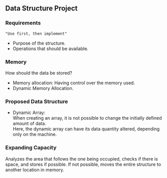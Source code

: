 ## Data Structure Project

### Requirements
`"Use first, then implement"`
- Purpose of the structure.
- Operations that should be available.

### Memory
How should the data be stored?

- Memory allocation: Having control over the memory used. 
- Dynamic Memory Allocation.

### Proposed Data Structure
- Dynamic Array:
<br> When creating an array, it is not possible to change the initially defined amount of data.
<br> Here, the dynamic array can have its data quantity altered, depending only on the machine.

### Expanding Capacity
Analyzes the area that follows the one being occupied, checks if there is space, and stores if possible.
If not possible, moves the entire structure to another location in memory.